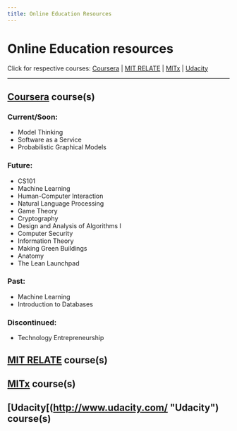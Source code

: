 ```yaml
---
title: Online Education Resources
---
```


# Online Education resources
Click for respective courses: [Coursera](#coursera_courses) | [MIT RELATE](#mit_relate_courses) | [MITx](#mitx_courses) | [Udacity](#udacity_courses)

<hr />

## [Coursera](http://www.coursera.org/ "Coursera") course(s)
### Current/Soon:
* Model Thinking
* Software as a Service
* Probabilistic Graphical Models

### Future:
* CS101
* Machine Learning
* Human-Computer Interaction
* Natural Language Processing
* Game Theory
* Cryptography
* Design and Analysis of Algorithms I
* Computer Security
* Information Theory
* Making Green Buildings
* Anatomy
* The Lean Launchpad

### Past:
* Machine Learning
* Introduction to Databases

### Discontinued:
* Technology Entrepreneurship

## [MIT RELATE](http://relate.mit.edu/ "MIT RELATE") course(s)


## [MITx](http://mitx.mit.edu/ "MITx") course(s)


## [Udacity[(http://www.udacity.com/ "Udacity") course(s)

